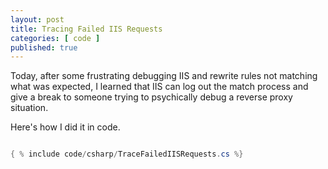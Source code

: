 ```yaml
---
layout: post
title: Tracing Failed IIS Requests
categories: [ code ]
published: true
---
```


Today, after some frustrating debugging IIS and rewrite rules not matching what was expected, I learned that 
IIS can log out the match process and give a break to someone trying to psychically debug a reverse proxy situation.  

Here's how I did it in code.

```csharp

{ % include code/csharp/TraceFailedIISRequests.cs %}

```


